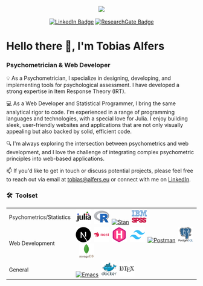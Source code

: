 <p align="center"><img src="https://media.giphy.com/media/iIqmM5tTjmpOB9mpbn/giphy.gif" width="300"/></p>
<p align="center">
<a href="https://www.linkedin.com/in/tobias-alfers-4b033499"><img src="https://img.shields.io/badge/LinkedIn-blue?style=for-the-badge&logo=linkedin&logoColor=white" alt="LinkedIn Badge"></a>
<a href="https://www.researchgate.net/profile/Tobias-Alfers"><img src="https://img.shields.io/badge/Research_Gate-00CCBB.svg?&style=for-the-badge&logo=ResearchGate&logoColor=white" alt="ResearchGate Badge"></a>
</p>

# Hello there 👋, I'm Tobias Alfers

### Psychometrician & Web Developer

💡 As a Psychometrician, I specialize in designing, developing, and implementing tools for psychological assessment. I have developed a strong expertise in Item Response Theory (IRT).

💻 As a Web Developer and Statistical Programmer, I bring the same analytical rigor to code. I'm experienced in a range of programming languages and technologies, with a special love for Julia. I enjoy building sleek, user-friendly websites and applications that are not only visually appealing but also backed by solid, efficient code.

🔍 I'm always exploring the intersection between psychometrics and web development, and I love the challenge of integrating complex psychometric principles into web-based applications.

<!--
🔗 Here, you'll find a portfolio of my projects, ranging from psychometric analysis tools to full-stack web development. I'm open to collaboration and always eager to learn from other developers.
-->

📫 If you'd like to get in touch or discuss potential projects, please feel free to reach out via email at tobias@alfers.eu or connect with me on [LinkedIn](https://www.linkedin.com/in/tobias-alfers-4b033499/).



### 🛠 &nbsp;Toolset

<table>
<tr>
  <td scope="col">Psychometrics/Statistics</td>
  <td scope="col">
    <a href="https://www.julialang.org"><img src="https://github.com/devicons/devicon/blob/master/icons/julia/julia-original-wordmark.svg" title="Julia" alt="Julia" width="40" height="40"/></a>&nbsp;
    <a href="https://www.r-project.org"><img src="https://github.com/devicons/devicon/blob/master/icons/r/r-original.svg" title="R" alt="R" width="40" height="40"/></a>&nbsp;
    <a href="https://mc-stan.org"><img src="https://mc-stan.org/rstan/reference/figures/stanlogo.png" title="Stan" alt="Stan" width="40" height="40"/></a>&nbsp;
    <a href="https://www.ibm.com/spss"><img src="https://github.com/devicons/devicon/blob/master/icons/spss/spss-original.svg" title="SPSS" alt="SPSS" width="40" height="40"/></a>&nbsp;  
  </td>
</tr>
<tr>
  <td scope="col">Web Development</td>
  <td scope="col">
    <a href="https://nextjs.org"><img src="https://github.com/devicons/devicon/blob/master/icons/nextjs/nextjs-original.svg" title="NextJS"  alt="NextJS" width="40" height="40"/></a>&nbsp;
    <a href="https://nestjs.com"><img src="https://github.com/devicons/devicon/blob/master/icons/nestjs/nestjs-plain-wordmark.svg" title="NestJS"  alt="NestJS" width="40" height="40"/></a>&nbsp;
    <a href="https://gohugo.io"><img src="https://github.com/devicons/devicon/blob/master/icons/hugo/hugo-original.svg" title="Hugo"  alt="Hugo" width="40" height="40"/></a>&nbsp;
    <a href="https://tailwindcss.com"><img src="https://github.com/devicons/devicon/blob/master/icons/tailwindcss/tailwindcss-plain.svg" title="TailwindCSS"  alt="TailwindCSS" width="40" height="40"/></a>&nbsp;  
    <a href="https://www.postman.com"><img src="https://www.vectorlogo.zone/logos/getpostman/getpostman-icon.svg" title="Postman"  alt="Postman" width="40" height="40"/></a>&nbsp;
    <a href="https://www.postgresql.org"><img src="https://github.com/devicons/devicon/blob/master/icons/postgresql/postgresql-original-wordmark.svg" title="PostgreSQL"  alt="PostgreSQL" width="40" height="40"/></a>&nbsp;
    <a href="https://www.mongodb.com"><img src="https://github.com/devicons/devicon/blob/master/icons/mongodb/mongodb-original-wordmark.svg" title="MongoDB"  alt="MongoDB" width="40" height="40"/></a>&nbsp;
  </td>
</tr>
<tr>
  <td scope="col">General</td>
  <td scope="col">
    <a href="https://www.gnu.org/software/emacs"><img src="https://upload.wikimedia.org/wikipedia/commons/5/5f/Emacs-logo.svg" title="Emacs" alt="Emacs" width="40" height="40"/></a>&nbsp;
    <a href="https://www.docker.com"><img src="https://github.com/devicons/devicon/blob/master/icons/docker/docker-original-wordmark.svg" title="Docker"  alt="Docker" width="40" height="40"/></a>&nbsp;
    <a href="https://www.latex-project.org"><img src="https://github.com/devicons/devicon/blob/master/icons/latex/latex-original.svg" title="LaTeX"  alt="LaTeX" width="40" height="40"/></a>&nbsp;
  </td>
</tr>
</table>

<p>
</p>

<!--
**t-alfers/t-alfers** is a ✨ _special_ ✨ repository because its `README.md` (this file) appears on your GitHub profile.

Here are some ideas to get you started:

- 🔭 I’m currently working on ...
- 🌱 I’m currently learning ...
- 👯 I’m looking to collaborate on ...
- 🤔 I’m looking for help with ...
- 💬 Ask me about ...
- 📫 How to reach me: ...
- 😄 Pronouns: ...
- ⚡ Fun fact: ...
-->
